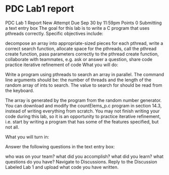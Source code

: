 # PDC Lab1 report

PDC Lab 1 Report
New Attempt
Due Sep 30 by 11:59pm  Points 0 Submitting a text entry box
The goal for this lab is to write a C program that uses pthreads correctly. Specific objectives include: 

decompose an array into appropriate-sized pieces for each pthread,
write a correct search function,
allocate space for the pthreads,
call the pthread create function,
pass parameters correctly to the pthread create function,
collaborate with teammates, e.g. ask or answer a question, share code
practice iterative refinement of code
What you will do:

Write a program using pthreads to search an array in parallel. The command line arguments should be: the number of threads and the length of the random array of ints to search. The value to search for should be read from the keyboard.

The array is generated by the program from the random number generator. You can download and modify the countElems_p.c program in section 14.3, instead of writing everything from scratch. You may not finish writing your code during this lab, so it is an opportunity to practice iterative refinement, i.e. start by writing a program that has some of the  features specified, but not all. 

What you will turn in:

Answer the following questions in the text entry box:

who was on your team?
what did you accomplish?
what did you learn?
what questions do you have?
Navigate to Discussions. Reply to the Discussion Labeled Lab 1 and upload what code you have written.

